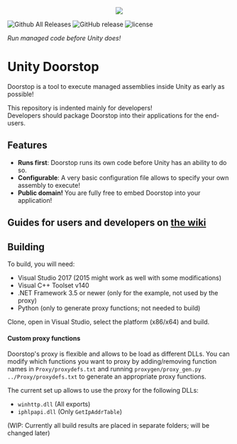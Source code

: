 <p align="center">
   <img src="https://raw.githubusercontent.com/NeighTools/UnityDoorstop/master/docs/logo_sm.png"/>
</p>

![Github All Releases](https://img.shields.io/github/downloads/NeighTools/UnityDoorstop/total.svg)
![GitHub release](https://img.shields.io/github/release/NeighTools/UnityDoorstop.svg)
![license](https://img.shields.io/github/license/NeighTools/UnityDoorstop.svg)

*Run managed code before Unity does!*

# Unity Doorstop

Doorstop is a tool to execute managed assemblies inside Unity as early as possible!

This repository is indented mainly for developers!  
Developers should package Doorstop into their applications for the end-users.

## Features

* **Runs first**: Doorstop runs its own code before Unity has an ability to do so.
* **Configurable**: A very basic configuration file allows to specify your own assembly to execute!
* **Public domain!** You are fully free to embed Doorstop into your application!

## Guides for users and developers on [the wiki](https://github.com/NeighTools/UnityDoorstop/wiki)

## Building

To build, you will need:

* Visual Studio 2017 (2015 might work as well with some modifications)
* Visual C++ Toolset v140
* .NET Framework 3.5 or newer (only for the example, not used by the proxy)
* Python (only to generate proxy functions; not needed to build)

Clone, open in Visual Studio, select the platform (x86/x64) and build.

#### Custom proxy functions

Doorstop's proxy is flexible and allows to be load as different DLLs.
You can modify which functions you want to proxy by adding/removing function names in `Proxy/proxydefs.txt` and running `proxygen/proxy_gen.py ../Proxy/proxydefs.txt` to generate an appropriate proxy functions.

The current set up allows to use the proxy for the following DLLs:

* `winhttp.dll` (All exports)
* `iphlpapi.dll` (Only `GetIpAddrTable`)

(WIP: Currently all build results are placed in separate folders; will be changed later)
